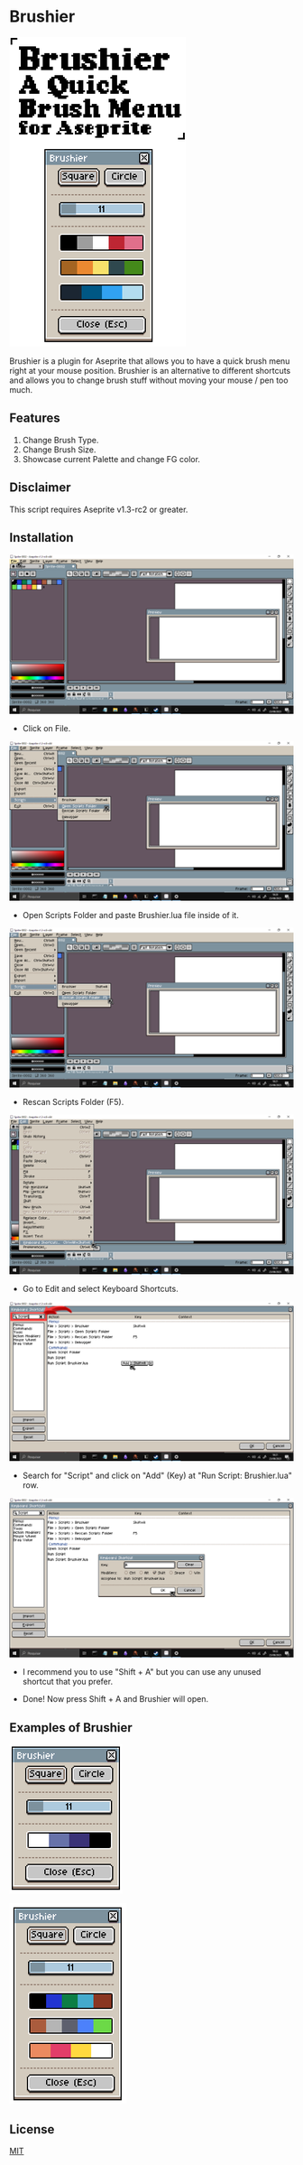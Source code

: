 # Brushier

![Brushier](./pics/Brushier_Example.png)

Brushier is a plugin for Aseprite that allows you to have a quick brush menu right at your mouse position. Brushier is an alternative to different shortcuts and allows you to change brush stuff without moving your mouse / pen too much.

## Features

1. Change Brush Type.
2. Change Brush Size.
3. Showcase current Palette and change FG color.

## Disclaimer

This script requires Aseprite v1.3-rc2 or greater.

## Installation

![Tutorial - Part 1](./pics/Tuto_01.png)

-   Click on File.

![Tutorial - Part 2](./pics/Tuto_02.png)

-   Open Scripts Folder and paste Brushier.lua file inside of it.

![Tutorial - Part 3](./pics/Tuto_03.png)

-   Rescan Scripts Folder (F5).

![Tutorial - Part 4](./pics/Tuto_04.png)

-   Go to Edit and select Keyboard Shortcuts.

![Tutorial - Part 5](./pics/Tuto_05.png)

-   Search for "Script" and click on "Add" (Key) at "Run Script: Brushier.lua" row.

![Tutorial - Part 6](./pics/Tuto_06.png)

-   I recommend you to use "Shift + A" but you can use any unused shortcut that you prefer.

-   Done! Now press Shift + A and Brushier will open.

## Examples of Brushier

![Example  - 1](./pics/B_Example_One_row.png)

![Example  - 2](./pics/B_Example_Three_rows.png)

## License

[MIT](https://choosealicense.com/licenses/mit/)
